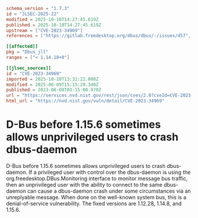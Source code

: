 ```toml
schema_version = "1.7.3"
id = "JLSEC-2025-22"
modified = 2025-10-10T14:27:45.619Z
published = 2025-10-10T14:27:45.619Z
upstream = ["CVE-2023-34969"]
references = ["https://gitlab.freedesktop.org/dbus/dbus/-/issues/457", "https://lists.debian.org/debian-lts-announce/2023/10/msg00033.html", "https://lists.fedoraproject.org/archives/list/package-announce%40lists.fedoraproject.org/message/BZYCDRMD7B4XO4HF6C6YTLH4YUD7TANP/", "https://security.netapp.com/advisory/ntap-20231208-0007/", "https://gitlab.freedesktop.org/dbus/dbus/-/issues/457", "https://lists.debian.org/debian-lts-announce/2023/10/msg00033.html", "https://lists.fedoraproject.org/archives/list/package-announce%40lists.fedoraproject.org/message/BZYCDRMD7B4XO4HF6C6YTLH4YUD7TANP/", "https://security.netapp.com/advisory/ntap-20231208-0007/"]

[[affected]]
pkg = "Dbus_jll"
ranges = ["< 1.14.10+0"]

[[jlsec_sources]]
id = "CVE-2023-34969"
imported = 2025-10-10T13:32:22.008Z
modified = 2025-06-09T15:15:29.340Z
published = 2023-06-08T03:15:08.970Z
url = "https://services.nvd.nist.gov/rest/json/cves/2.0?cveId=CVE-2023-34969"
html_url = "https://nvd.nist.gov/vuln/detail/CVE-2023-34969"
```

# D-Bus before 1.15.6 sometimes allows unprivileged users to crash dbus-daemon

D-Bus before 1.15.6 sometimes allows unprivileged users to crash dbus-daemon. If a privileged user with control over the dbus-daemon is using the org.freedesktop.DBus.Monitoring interface to monitor message bus traffic, then an unprivileged user with the ability to connect to the same dbus-daemon can cause a dbus-daemon crash under some circumstances via an unreplyable message. When done on the well-known system bus, this is a denial-of-service vulnerability. The fixed versions are 1.12.28, 1.14.8, and 1.15.6.

